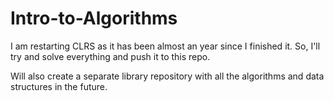 # Intro-to-Algorithms

I am restarting CLRS as it has been almost an year since I finished it. So, I'll try and solve everything and push it to this repo.

Will also create a separate library repository with all the algorithms and data structures in the future.
